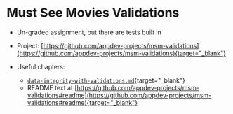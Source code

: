 # Must See Movies Validations

  - Un-graded assignment, but there are tests built in

  - Project: [https://github.com/appdev-projects/msm-validations](https://github.com/appdev-projects/msm-validations){target="_blank"}

  - Useful chapters:

    - [`data-integrity-with-validations.md`](https://github.com/firstdraft/appdev-chapters/blob/benp-edits/data-integrity-with-validations){target="_blank"}
    - README text at [https://github.com/appdev-projects/msm-validations#readme](https://github.com/appdev-projects/msm-validations#readme){target="_blank"}

  